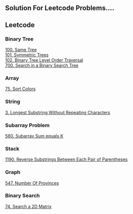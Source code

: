 <h2>Solution For Leetcode Problems....</h2>

## Leetcode 

### Binary Tree
[100. Same Tree](https://github.com/paras-13/Leetcode/blob/main/100.cpp)<br>
[101. Symmetric Trees](https://github.com/paras-13/Leetcode/blob/main/101.cpp)<br>
[102. Binary Tree Level Order Traversal](https://github.com/paras-13/Leetcode/blob/main/102.cpp)<br>
[700. Search in a Binary Search Tree](https://github.com/paras-13/Leetcode/blob/main/700.cpp)


### Array
[75. Sort Colors](https://github.com/paras-13/Leetcode/blob/main/75.cpp)

### String
[3. Longest Substring Without Repeating Characters](https://github.com/paras-13/Leetcode/blob/main/3.cpp)

### Subarray Problem
[560. Subarray Sum equals K](https://github.com/paras-13/Leetcode/blob/main/560.cpp)

### Stack
[1190. Reverse Substrings Between Each Pair of Parentheses](https://github.com/paras-13/Leetcode/blob/main/1190.cpp)

### Graph
[547. Number Of Provinces](https://github.com/paras-13/Leetcode/blob/main/547.cpp)


### Binary Search
[74. Search a 2D Matrix](https://github.com/paras-13/Leetcode/blob/main/74.cpp)
